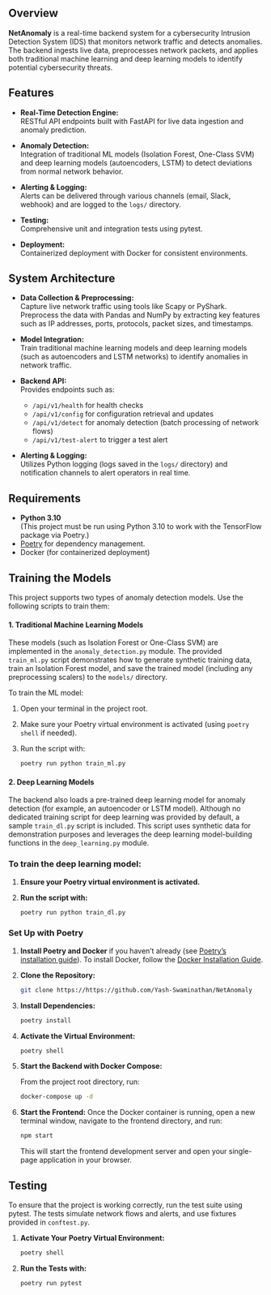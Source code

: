 ## Overview

**NetAnomaly** is a real-time backend system for a cybersecurity Intrusion Detection System (IDS) that monitors network traffic and detects anomalies. The backend ingests live data, preprocesses network packets, and applies both traditional machine learning and deep learning models to identify potential cybersecurity threats.

## Features

- **Real-Time Detection Engine:**  
  RESTful API endpoints built with FastAPI for live data ingestion and anomaly prediction.
  
- **Anomaly Detection:**  
  Integration of traditional ML models (Isolation Forest, One-Class SVM) and deep learning models (autoencoders, LSTM) to detect deviations from normal network behavior.
  
- **Alerting & Logging:**  
  Alerts can be delivered through various channels (email, Slack, webhook) and are logged to the `logs/` directory.
  
- **Testing:**  
  Comprehensive unit and integration tests using pytest.
  
- **Deployment:**  
  Containerized deployment with Docker for consistent environments.

## System Architecture

- **Data Collection & Preprocessing:**  
  Capture live network traffic using tools like Scapy or PyShark. Preprocess the data with Pandas and NumPy by extracting key features such as IP addresses, ports, protocols, packet sizes, and timestamps.

- **Model Integration:**  
  Train traditional machine learning models and deep learning models (such as autoencoders and LSTM networks) to identify anomalies in network traffic.

- **Backend API:**  
  Provides endpoints such as:
  - `/api/v1/health` for health checks
  - `/api/v1/config` for configuration retrieval and updates
  - `/api/v1/detect` for anomaly detection (batch processing of network flows)
  - `/api/v1/test-alert` to trigger a test alert

- **Alerting & Logging:**  
  Utilizes Python logging (logs saved in the `logs/` directory) and notification channels to alert operators in real time.

## Requirements

- **Python 3.10**  
  (This project must be run using Python 3.10 to work with the TensorFlow package via Poetry.)
- [Poetry](https://python-poetry.org/) for dependency management.
- Docker (for containerized deployment)



## Training the Models

This project supports two types of anomaly detection models. Use the following scripts to train them:

#### 1. Traditional Machine Learning Models

These models (such as Isolation Forest or One-Class SVM) are implemented in the `anomaly_detection.py` module. The provided `train_ml.py` script demonstrates how to generate synthetic training data, train an Isolation Forest model, and save the trained model (including any preprocessing scalers) to the `models/` directory.

To train the ML model:

1. Open your terminal in the project root.
2. Make sure your Poetry virtual environment is activated (using `poetry shell` if needed).
3. Run the script with:

   ```bash
   poetry run python train_ml.py

#### 2. Deep Learning Models

The backend also loads a pre-trained deep learning model for anomaly detection (for example, an autoencoder or LSTM model). Although no dedicated training script for deep learning was provided by default, a sample `train_dl.py` script is included. This script uses synthetic data for demonstration purposes and leverages the deep learning model-building functions in the `deep_learning.py` module.

### To train the deep learning model:

1. **Ensure your Poetry virtual environment is activated.**

2. **Run the script with:**

   ```bash
   poetry run python train_dl.py
   ```

### Set Up with Poetry

1. **Install Poetry and Docker** 
    if you haven’t already (see [Poetry’s installation guide](https://python-poetry.org/docs/#installation)).
    To install Docker, follow the [Docker Installation Guide](https://docs.docker.com/get-docker/).


2. **Clone the Repository:**
   ```bash
   git clone https://https://github.com/Yash-Swaminathan/NetAnomaly
   ```
   
3. **Install Dependencies:**
    ```bash
    poetry install
    ```

4. **Activate the Virtual Environment:**
    ```bash
    poetry shell
    ```

5. **Start the Backend with Docker Compose:**

   From the project root directory, run:
   ```bash
   docker-compose up -d

6. **Start the Frontend:**
    Once the Docker container is running, open a new terminal window, navigate to the frontend directory, and run:
    ```bash
    npm start
    ```
    This will start the frontend development server and open your single-page application in your browser.


## Testing

To ensure that the project is working correctly, run the test suite using pytest. The tests simulate network flows and alerts, and use fixtures provided in `conftest.py`.

1. **Activate Your Poetry Virtual Environment:**

   ```bash
   poetry shell
   ```

2. **Run the Tests with:**
   ```bash
   poetry run pytest
   ```
